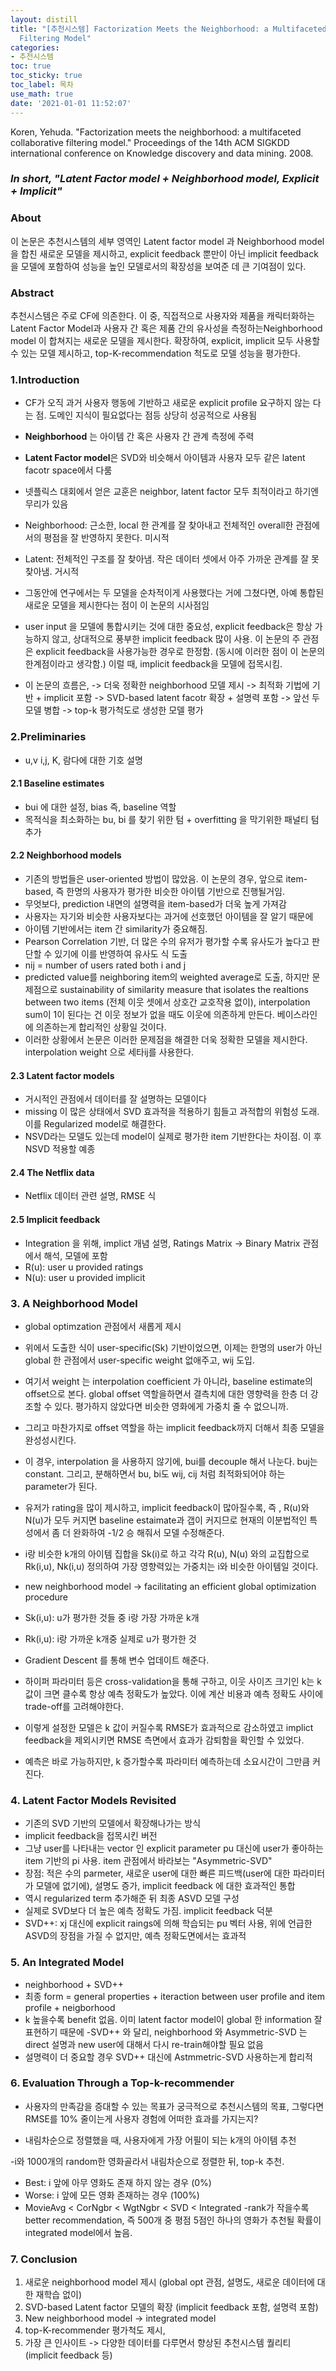 ```yaml
---
layout: distill
title: "[추천시스템] Factorization Meets the Neighborhood: a Multifaceted Collaborative
  Filtering Model"
categories:
- 추천시스템
toc: true
toc_sticky: true
toc_label: 목차
use_math: true
date: '2021-01-01 11:52:07'
---
```


Koren, Yehuda. "Factorization meets the neighborhood: a multifaceted collaborative filtering model." Proceedings of the 14th ACM SIGKDD international conference on Knowledge discovery and data mining. 2008.

### _In short, "Latent Factor model + Neighborhood model, Explicit + Implicit"_

### About
이 논문은 추천시스템의 세부 영역인 Latent factor model 과 Neighborhood model을 합친 새로운 모델을 제시하고, explicit feedback 뿐만이 아닌 implicit feedback을 모델에 포함하여 성능을 높인 모델로서의 확장성을 보여준 데 큰 기여점이 있다.   
### Abstract
추천시스템은 주로 CF에 의존한다. 이 중, 직접적으로 사용자와 제품을 캐릭터화하는 Latent Factor Model과 사용자 간 혹은 제품 간의 유사성을 측정하는Neighborhood model 이 합쳐지는 새로운 모델을 제시한다. 확장하여, explicit, implicit 모두 사용할 수 있는 모델 제시하고, top-K-recommendation 척도로 모델 성능을 평가한다.  

### 1.Introduction
- CF가 오직 과거 사용자 행동에 기반하고 새로운 explicit profile 요구하지 않는 다는 점. 도메인 지식이 필요없다는 점등 상당히 성공적으로 사용됨
- **Neighborhood** 는 아이템 간 혹은 사용자 간 관계 측정에 주력
- **Latent Factor model**은 SVD와 비슷해서 아이템과 사용자 모두 같은 latent facotr space에서 다룸
- 넷플릭스 대회에서 얻은 교훈은 neighbor, latent factor 모두 최적이라고 하기엔 무리가 있음 

- Neighborhood: 근소한, local 한 관계를 잘 찾아내고 전체적인 overall한 관점에서의 평점을 잘 반영하지 못한다. 미시적

- Latent: 전체적인 구조를 잘 찾아냄. 작은 데이터 셋에서 아주 가까운 관계를 잘 못찾아냄. 거시적

- 그동안에 연구에서는 두 모델을 순차적이게 사용했다는 거에 그쳤다면, 아예 통합된 새로운 모델을 제시한다는 점이 이 논문의 시사점임

- user input 을 모델에 통합시키는 것에 대한 중요성, explicit feedback은 항상 가능하지 않고, 상대적으로 풍부한 implicit feedback 많이 사용. 이 논문의 주 관점은 explicit feedback을 사용가능한 경우로 한정함. (동시에 이러한 점이 이 논문의 한계점이라고 생각함.) 이럴 때, implicit feedback을 모델에 접목시킴.

- 이 논문의 흐름은,
-> 더욱 정확한 neighborhood 모델 제시 
-> 최적화 기법에 기반 + implicit 포함
-> SVD-based latent facotr 확장 + 설명력 포함
-> 앞선 두 모델 병합
-> top-k 평가척도로 생성한 모델 평가





### 2.Preliminaries
- u,v i,j, K, 람다에 대한 기호 설명

#### 2.1 Baseline estimates
- bui 에 대한 설정, bias 즉, baseline 역할
- 목적식을 최소화하는 bu, bi 를 찾기 위한 텀 +
  overfitting 을 막기위한 패널티 텀 추가

#### 2.2 Neighborhood models
- 기존의 방법들은 user-oriented 방법이 많았음. 이 논문의 경우, 앞으로 item-based, 즉 한명의 사용자가 평가한 비슷한 아이템 기반으로 진행될거임.
- 무엇보다, prediction 내면의 설명력을 item-based가 더욱 높게 가져감
- 사용자는 자기와 비슷한 사용자보다는 과거에 선호했던 아이템을 잘 알기 때문에
- 아이템 기반에서는 item 간 similarity가 중요해짐. 
- Pearson Correlation 기반, 더 많은 수의 유저가 평가할 수록 유사도가 높다고 판단할 수 있기에 이를 반영하여 유사도 식 도출
- nij = number of users rated both i and j
- predicted value를 neighboring item의 weighted average로 도출, 하지만 문제점으로 sustainability of similarity measure that isolates the realtions between two items (전체 이웃 셋에서 상호간 교호작용 없이), interpolation sum이 1이 된다는 건 이웃 정보가 없을 때도 이웃에 의존하게 만든다. 베이스라인에 의존하는게 합리적인 상황일 것이다.
- 이러한 상황에서 논문은 이러한 문제점을 해결한 더욱 정확한 모델을 제시한다.  interpolation weight 으로 세타ij를 사용한다. 
 
#### 2.3 Latent factor models
- 거시적인 관점에서 데이터를 잘 설명하는 모델이다
- missing 이 많은 상태에서 SVD 효과적을 적용하기 힘들고 과적합의 위험성 도래.  이를 Regularized model로 해결한다.
- NSVD라는 모델도 있는데 model이 실제로 평가한 item 기반한다는 차이점. 이 후 NSVD 적용할 예종

#### 2.4 The Netflix data
- Netflix 데이터 관련 설명, RMSE 식

#### 2.5 Implicit feedback
- Integration 을 위해, implict 개념 설명,  Ratings Matrix -> Binary Matrix 관점에서 해석, 모델에 포함
- R(u): user u provided ratings
- N(u): user u provided implicit





### 3. A Neighborhood Model
- global optimzation 관점에서 새롭게 제시
- 위에서 도출한 식이 user-specific(Sk) 기반이었으면, 이제는 한명의 user가 아닌 global 한 관점에서 user-specific weight 없애주고, wij 도입.
- 여기서 weight 는 interpolation coefficient 가 아니라, baseline estimate의 offset으로 본다. global offset 역할을하면서 결측치에 대한 영향력을 한층 더 강조할 수 있다. 평가하지 않았다면 비슷한 영화에게 가중치 줄 수 없으니까. 
- 그리고 마찬가지로 offset 역할을 하는 implicit feedback까지 더해서 최종 모델을 완성성시킨다.
- 이 경우, interpolation 을 사용하지 않기에, bui를 decouple 해서 나눈다. buj는 constant. 그리고, 분해하면서 bu, bi도 wij, cij 처럼 최적화되어야 하는 parameter가 된다.

- 유저가 rating을  많이 제시하고, implicit feedback이 많아질수록, 즉 , R(u)와 N(u)가 모두 커지면 baseline estaimate과 갭이 커지므로 현재의 이분법적인 특성에서 좀 더 완화하여 -1/2 승 해줘서 모델 수정해준다.
- i랑 비슷한 k개의 아이템 집합을 Sk(i)로 하고 각각 R(u), N(u) 와의 교집합으로 Rk(i,u), Nk(i,u) 정의하여 가장 영향력있는 가중치는 i와 비슷한 아이템일 것이다.

- new neighborhood model -> facilitating an efficient global optimization procedure

- Sk(i,u): u가 평가한 것들 중 i랑 가장 가까운 k개
- Rk(i,u): i랑 가까운 k개중 실제로 u가 평가한 것

- Gradient Descent 를 통해 변수 업데이트 해준다.

- 하이퍼 파라미터 등은 cross-validation을 통해 구하고, 이웃 사이즈 크기인 k는 k 값이 크면 클수록 항상 예측 정확도가 높았다. 이에 계산 비용과 예측 정확도 사이에 trade-off를 고려해야한다.

- 이렇게 설정한 모델은 k 값이 커질수록 RMSE가 효과적으로 감소하였고 implict feedback을 제외시키면 RMSE 측면에서 효과가 감퇴함을 확인할 수 있었다.

- 예측은 바로 가능하지만, k 증가할수록 파라미터 예측하는데 소요시간이 그만큼 커진다.


### 4. Latent Factor Models Revisited
-  기존의 SVD 기반의 모델에서 확장해나가는 방식
- implicit feedback을 접목시킨 버전
- 그냥 user를 나타내는 vector 인 explicit parameter pu 대신에 user가 좋아하는 item 기반의 pi 사용. item 관점에서 바라보는 "Asymmetric-SVD"
- 장점: 적은 수의 parmeter, 새로운 user에 대한 빠른 피드백(user에 대한 파라미터가 모델에 없기에), 설명도 증가, implicit feedback 에 대한 효과적인 통합
- 역시 regularized term 추가해준 뒤 최종 ASVD 모델 구성
- 실제로 SVD보다 더 높은 예측 정확도 가짐. implicit feedback 덕분
- SVD++: xj 대신에 explicit raings에 의해 학습되는 pu 벡터 사용, 위에 언급한 ASVD의 장점을 가질 수 없지만, 예측 정확도면에서는 효과적

### 5. An Integrated Model
- neighborhood + SVD++
- 최종 form = general properties + iteraction between user profile and item profile + neigborhood
- k 높을수록 benefit 없음. 이미 latent factor model이 global 한 information 잘 표현하기 때문에
-SVD++ 와 달리, neighborhood 와 Asymmetric-SVD 는 direct 설명과 new user에 대해서 다시 re-train해야할 필요 없음
- 설명력이 더 중요할 경우 SVD++ 대신에 Astmmetric-SVD 사용하는게 합리적
   
### 6. Evaluation Through a Top-k-recommender
- 사용자의 만족감을 증대할 수 있는 목표가 궁극적으로 추천시스템의 목표, 그렇다면 RMSE를 10% 줄이는게 사용자 경험에 어떠한 효과를 가지는지?

- 내림차순으로 정렬했을 때, 사용자에게 가장 어필이 되는 k개의 아이템 추천

-i와 1000개의 random한 영화골라서 내림차순으로 정렬한 뒤, top-k 추천.
- Best: i 앞에 아무 영화도 존재 하지 않는 경우 (0%)
- Worse: i 앞에 모든 영화 존재하는 경우 (100%)
- MovieAvg < CorNgbr < WgtNgbr < SVD < Integrated
-rank가 작을수록 better recommendation, 즉 500개 중 평점 5점인 하나의 영화가 추천될 확률이 integrated model에서 높음.

### 7. Conclusion
1. 새로운 neighborhood model 제시 (global opt 관점, 설명도, 새로운 데이터에 대한 재학습 없이)
2. SVD-based Latent factor 모델의 확장 (implicit feedback 포함, 설명력 포함)
3. New neighborhood model -> integrated model
4. top-K-recommender 평가척도 제시, 
5. 가장 큰 인사이트 -> 다양한 데이터를 다루면서 향상된 추천시스템 퀄리티 (implicit feedback 등)
